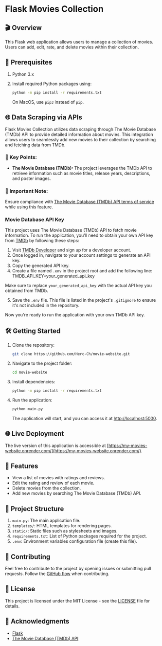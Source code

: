 # Flask Movies Collection

## 🎬 Overview

This Flask web application allows users to manage a collection of movies. Users can add, edit, rate, and delete movies within their collection.

## 🚀 Prerequisites

1. Python 3.x
2. Install required Python packages using:

    ```bash
    python -m pip install -r requirements.txt
    ```

    On MacOS, use `pip3` instead of `pip`.
   
## 🌐 Data Scraping via APIs

Flask Movies Collection utilizes data scraping through The Movie Database (TMDb) API to provide detailed information about movies. This integration allows users to seamlessly add new movies to their collection by searching and fetching data from TMDb.

### 🔑 Key Points:

- **The Movie Database (TMDb):** The project leverages the TMDb API to retrieve information such as movie titles, release years, descriptions, and poster images.

### 🚨 Important Note:

Ensure compliance with [The Movie Database (TMDb) API terms of service](https://www.themoviedb.org/documentation/api/terms-of-use) while using this feature.
### Movie Database API Key

This project uses The Movie Database (TMDb) API to fetch movie information. To run the application, you'll need to obtain your own API key from [TMDb](https://developer.themoviedb.org/docs) by following these steps:

1. Visit [TMDb Developer](https://developer.themoviedb.org/docs) and sign up for a developer account.
2. Once logged in, navigate to your account settings to generate an API key.
3. Copy the generated API key.
4. Create a file named `.env` in the project root and add the following line: TMDB_API_KEY=your_generated_api_key
   
Make sure to replace `your_generated_api_key` with the actual API key you obtained from TMDb.

5. Save the `.env` file. This file is listed in the project's `.gitignore` to ensure it's not included in the repository.

Now you're ready to run the application with your own TMDb API key.



## 🛠️ Getting Started

1. Clone the repository:

    ```bash
    git clone https://github.com/Herc-Ch/movie-website.git
    ```

2. Navigate to the project folder:

    ```bash
    cd movie-website
    ```

3. Install dependencies:

    ```bash
    python -m pip install -r requirements.txt
    ```

4. Run the application:

    ```bash
    python main.py
    ```

    The application will start, and you can access it at [http://localhost:5000](http://localhost:5000).

## 🌐 Live Deployment

The live version of this application is accessible at [https://my-movies-website.onrender.com/](https://my-movies-website.onrender.com/).

## 🎥 Features

- View a list of movies with ratings and reviews.
- Edit the rating and review of each movie.
- Delete movies from the collection.
- Add new movies by searching The Movie Database (TMDb) API.

## 📂 Project Structure

1. `main.py`: The main application file.
2. `templates/`: HTML templates for rendering pages.
3. `static/`: Static files such as stylesheets and images.
4. `requirements.txt`: List of Python packages required for the project.
5. `.env`: Environment variables configuration file (create this file).

## 🤝 Contributing

Feel free to contribute to the project by opening issues or submitting pull requests. Follow the [GitHub flow](https://guides.github.com/introduction/flow/) when contributing.

## 📄 License

This project is licensed under the MIT License - see the [LICENSE](LICENSE) file for details.

## 🙌 Acknowledgments

- [Flask](https://flask.palletsprojects.com/)
- [The Movie Database (TMDb) API](https://www.themoviedb.org/documentation/api)
